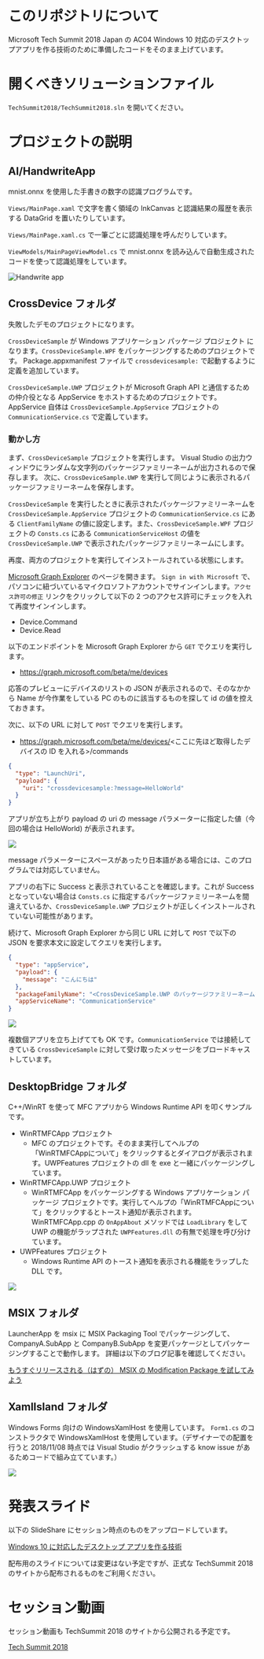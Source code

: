 # このリポジトリについて

Microsoft Tech Summit 2018 Japan の AC04 Windows 10 対応のデスクトップアプリを作る技術のために準備したコードをそのまま上げています。

# 開くべきソリューションファイル

`TechSummit2018/TechSummit2018.sln` を開いてください。

# プロジェクトの説明

## AI/HandwriteApp

mnist.onnx を使用した手書きの数字の認識プログラムです。

`Views/MainPage.xaml` で文字を書く領域の InkCanvas と認識結果の履歴を表示する DataGrid を置いたりしています。

`Views/MainPage.xaml.cs` で一筆ごとに認識処理を呼んだりしています。

`ViewModels/MainPageViewModel.cs` で mnist.onnx を読み込んで自動生成されたコードを使って認識処理をしています。

![Handwrite app](images/2018-11-08-15-26-03.png)

## CrossDevice フォルダ

失敗したデモのプロジェクトになります。

`CrossDeviceSample` が Windows アプリケーション パッケージ プロジェクト になります。`CrossDeviceSample.WPF` をパッケージングするためのプロジェクトです。
Package.appxmanifest ファイルで `crossdevicesample:` で起動するように定義を追加しています。

`CrossDeviceSample.UWP` プロジェクトが Microsoft Graph API と通信するための仲介役となる AppService をホストするためのプロジェクトです。
AppService 自体は `CrossDeviceSample.AppService` プロジェクトの `CommunicationService.cs` で定義しています。

### 動かし方

まず、`CrossDeviceSample` プロジェクトを実行します。
Visual Studio の出力ウィンドウにランダムな文字列のパッケージファミリーネームが出力されるので保存します。
次に、`CrossDeviceSample.UWP` を実行して同じように表示されるパッケージファミリーネームを保存します。

`CrossDeviceSample` を実行したときに表示されたパッケージファミリーネームを `CrossDeviceSample.AppService` プロジェクトの `CommunicationService.cs` にある `ClientFamilyName` の値に設定します。また、`CrossDeviceSample.WPF` プロジェクトの `Consts.cs` にある `CommunicationServiceHost` の値を `CrossDeviceSample.UWP` で表示されたパッケージファミリーネームにします。

再度、両方のプロジェクトを実行してインストールされている状態にします。

[Microsoft Graph Explorer](https://developer.microsoft.com/ja-jp/graph/graph-explorer) のページを開きます。
`Sign in with Microsoft` で、パソコンに紐づいているマイクロソフトアカウントでサインインします。`アクセス許可の修正` リンクをクリックして以下の 2 つのアクセス許可にチェックを入れて再度サインインします。

- Device.Command
- Device.Read

以下のエンドポイントを Microsoft Graph Explorer から `GET` でクエリを実行します。

- https://graph.microsoft.com/beta/me/devices

応答のプレビューにデバイスのリストの JSON が表示されるので、そのなかから Name が今作業をしている PC のものに該当するものを探して id の値を控えておきます。

次に、以下の URL に対して `POST` でクエリを実行します。

- https://graph.microsoft.com/beta/me/devices/<ここに先ほど取得したデバイスの ID を入れる>/commands

```json
{
  "type": "LaunchUri",
  "payload": {
    "uri": "crossdevicesample:?message=HelloWorld"
  }
}
```

アプリが立ち上がり payload の uri の message パラメーターに指定した値（今回の場合は HelloWorld) が表示されます。

![](images/2018-11-08-15-46-57.png)

message パラメーターにスペースがあったり日本語がある場合には、このプログラムでは対応していません。

アプリの右下に Success と表示されていることを確認します。これが Success となっていない場合は `Consts.cs` に指定するパッケージファミリーネームを間違えているか、`CrossDeviceSample.UWP` プロジェクトが正しくインストールされていない可能性があります。


続けて、Microsoft Graph Explorer から同じ URL に対して `POST` で以下の JSON を要求本文に設定してクエリを実行します。

```json
{
  "type": "appService",
  "payload": {
    "message": "こんにちは"
  },
  "packageFamilyName": "<CrossDeviceSample.UWP のパッケージファミリーネームをここに設定>",
  "appServiceName": "CommunicationService"
}
```

![](images/2018-11-08-15-51-33.png)

複数個アプリを立ち上げてても OK です。`CommunicationService` では接続してきている `CrossDeviceSample` に対して受け取ったメッセージをブロードキャストしています。

## DesktopBridge フォルダ

C++/WinRT を使って MFC アプリから Windows Runtime API を叩くサンプルです。

- WinRTMFCApp プロジェクト
    - MFC のプロジェクトです。そのまま実行してヘルプの「WinRTMFCAppについて」をクリックするとダイアログが表示されます。UWPFeatures プロジェクトの dll を exe と一緒にパッケージングしています。
- WinRTMFCApp.UWP プロジェクト
    - WinRTMFCApp をパッケージングする Windows アプリケーション パッケージ プロジェクトです。実行してヘルプの「WinRTMFCAppについて」をクリックするとトースト通知が表示されます。WinRTMFCApp.cpp の `OnAppAbout` メソッドでは `LoadLibrary` をして UWP の機能がラップされた `UWPFeatures.dll` の有無で処理を呼び分けています。
- UWPFeatures プロジェクト
    - Windows Runtime API のトースト通知を表示される機能をラップした DLL です。

![](images/2018-11-08-15-58-47.png)

## MSIX フォルダ

LauncherApp を msix に MSIX Packaging Tool でパッケージングして、CompanyA.SubApp と CompanyB.SubApp を変更パッケージとしてパッケージングすることで動作します。
詳細は以下のブログ記事を確認してください。

[もうすぐリリースされる（はずの） MSIX の Modification Package を試してみよう](https://blog.okazuki.jp/entry/2018/09/27/182936)

## XamlIsland フォルダ

Windows Forms 向けの WindowsXamlHost を使用しています。
`Form1.cs` のコンストラクタで WindowsXamlHost を使用しています。（デザイナーでの配置を行うと 2018/11/08 時点では Visual Studio がクラッシュする know issue があるためコードで組み立てています。）

![](images/2018-11-08-17-53-12.png)

# 発表スライド

以下の SlideShare にセッション時点のものをアップロードしています。

[Windows 10 に対応したデスクトップ アプリを作る技術](https://www.slideshare.net/okazuki0130/windows-10-v2)

配布用のスライドについては変更はない予定ですが、正式な TechSummit 2018 のサイトから配布されるものをご利用ください。

# セッション動画

セッション動画も TechSummit 2018 のサイトから公開される予定です。

[Tech Summit 2018](https://www.microsoft.com/ja-jp/events/techsummit/2018/)
